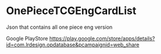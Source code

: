# OnePieceTCGEngCardList
Json that contains all one piece eng version


Google PlayStore
https://play.google.com/store/apps/details?id=com.lrdesign.opdatabase&pcampaignid=web_share
